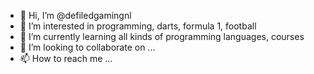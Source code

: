 - 👋 Hi, I’m @defiledgamingnl
- 👀 I’m interested in programming, darts, formula 1, football
- 🌱 I’m currently learning all kinds of programming languages, courses
- 💞️ I’m looking to collaborate on ...
- 📫 How to reach me ...

<!---
defiledgamingnl/defiledgamingnl is a ✨ special ✨ repository because its `README.md` (this file) appears on your GitHub profile.
You can click the Preview link to take a look at your changes.
--->

